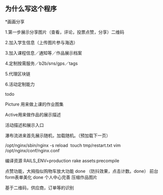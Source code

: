 ## 为什么写这个程序
  *画画分享

1.第一步展示分享图片（查看，评论，投票点赞，分享）二维码

2.加入学生信息（上传图片参与海选）

3.加入课程信息／通知等／作品展示档案

4.定制按需服务／b2b/sns/gps／tags

5.代理区块链

6.活动定制能力

todo
  
Picture 用来做上课的作业图集

Active用来做作品的展示描述

活动描述和展示入口

瀑布流进来首先展示随机，加载随机。（预加载下一页）

/opt/nginx/sbin/nginx -s reload 
touch tmp/restart.txt 
vim /opt/nginx/conf/nginx.conf

编译资源
RAILS_ENV=production rake assets:precompile

点赞功能，大拇指似购物车放大功能 done （防抖效果，点击计数。done）
前台form表单美化 done
个人中心完善
压缩作品图片


基于二维码，供应商，订单等的识别
